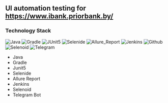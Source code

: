 ## UI automation testing for https://www.ibank.priorbank.by/

### Technology Stack
![Java](src/test/resources/img.icons/Java.png)
![Gradle](src/test/resources/img.icons/Gradle.png)
![JUnit5](src/test/resources/img.icons/JUnit5.png)
![Selenide](src/test/resources/img.icons/Selenide.png)
![Allure_Report](src/test/resources/img.icons/Allure_Report.png)
![Jenkins](src/test/resources/img.icons/Jenkins.png)
![Github](src/test/resources/img.icons/Github.png)
![Selenoid](src/test/resources/img.icons/Selenoid.png)
![Telegram](src/test/resources/img.icons/Telegram.png)
- Java
- Gradle
- Junit5
- Selenide
- Allure Report
- Jenkins
- Selenoid
- Telegram Bot